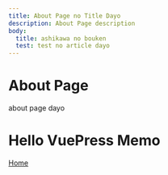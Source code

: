 ```yaml
---
title: About Page no Title Dayo
description: About Page description
body:
  title: ashikawa no bouken
  test: test no article dayo
---
```

# About Page
about page dayo
# Hello VuePress Memo
[Home](/)
